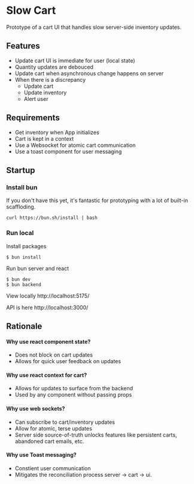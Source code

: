 # Slow Cart #

Prototype of a cart UI that handles slow server-side inventory updates.

## Features ##

- Update cart UI is immediate for user (local state)
- Quantity updates are debouced
- Update cart when asynchronous change happens on server
- When there is a discrepancy
  - Update cart
  - Update inventory
  - Alert user

## Requirements ##

- Get inventory when App initializes
- Cart is kept in a context
- Use a Websocket for atomic cart communication
- Use a toast component for user messaging

## Startup

### Install bun
If you don't have this yet, it's fantastic for prototyping with a lot of built-in scaffloding.
```
curl https://bun.sh/install | bash
```

### Run local
Install packages 
```
$ bun install
```

Run bun server and react
```
$ bun dev
$ bun backend
```

View locally
http://localhost:5175/

API is here
http://localhost:3000/

## Rationale

#### Why use react component state?
- Does not block on cart updates
- Allows for quick user feedback on updates

#### Why use react context for cart?
- Allows for updates to surface from the backend
- Used by any component without passing props

#### Why use web sockets?
- Can subscribe to cart/inventory updates
- Allow for atomic, terse updates
- Server side source-of-truth unlocks features like persistent carts, abandoned cart emails, etc.

#### Why use Toast messaging?
- Constient user communication
- Mitigates the reconciliation process server -> cart -> ui. 



